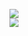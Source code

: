 [![](https://img.shields.io/badge/Made%20With-Github%20Spray-lightgrey.svg?style=for-the-badge&logo=github)](https://github.com/Annihil/github-spray#17783)  
[![](https://i.imgur.com/2DrTn0Z.gif)](https://github.com/Annihil/github-spray)